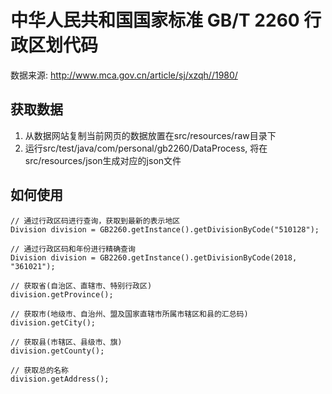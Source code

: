# 中华人民共和国国家标准 GB/T 2260 行政区划代码

数据来源: http://www.mca.gov.cn/article/sj/xzqh//1980/

## 获取数据
 1. 从数据网站复制当前网页的数据放置在src/resources/raw目录下
 2. 运行src/test/java/com/personal/gb2260/DataProcess, 将在src/resources/json生成对应的json文件

## 如何使用
```text
// 通过行政区码进行查询，获取到最新的表示地区
Division division = GB2260.getInstance().getDivisionByCode("510128");

// 通过行政区码和年份进行精确查询
Division division = GB2260.getInstance().getDivisionByCode(2018, "361021");

// 获取省(自治区、直辖市、特别行政区)
division.getProvince();

// 获取市(地级市、自治州、盟及国家直辖市所属市辖区和县的汇总码)
division.getCity();

// 获取县(市辖区、县级市、旗)
division.getCounty();

// 获取总的名称 
division.getAddress();
```

